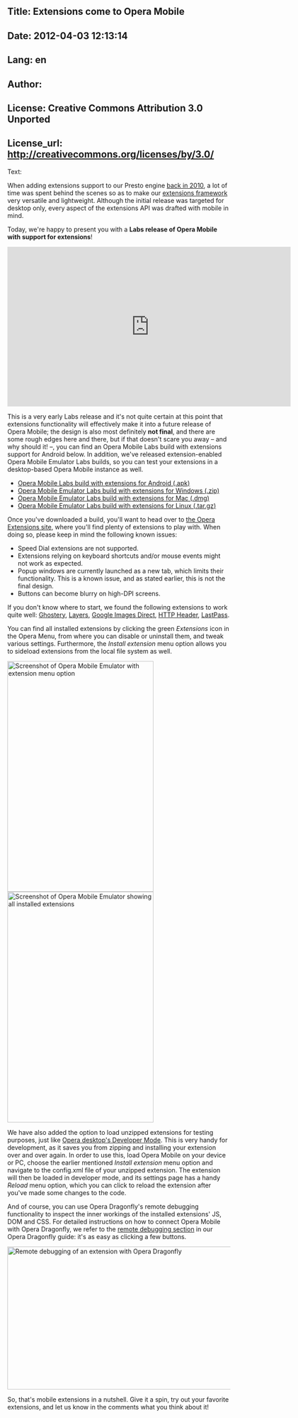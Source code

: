 Title: Extensions come to Opera Mobile
----
Date: 2012-04-03 12:13:14
----
Lang: en
----
Author: 
----
License: Creative Commons Attribution 3.0 Unported
----
License_url: http://creativecommons.org/licenses/by/3.0/
----
Text:

<p>When adding extensions support to our Presto engine <a href="http://my.opera.com/chooseopera/blog/2010/10/14/opera-11-will-have-extensions">back in 2010</a>, a lot of time was spent behind the scenes so as to make our <a href="http://dev.opera.com/addons/extensions/">extensions framework</a> very versatile and lightweight. Although the initial release was targeted for desktop only, every aspect of the extensions API was drafted with mobile in mind.</p>

<p>Today, we&#39;re happy to present you with a <strong>Labs release of Opera Mobile with support for extensions</strong>!</p>

<p><object width="640" height="360"><param name="movie" value="http://www.youtube.com/v/PR6EoHsWL2Q?version=3&amp;hl=en_US&amp;rel=0" /><param name="allowFullScreen" value="true" /><param name="allowscriptaccess" value="never" /><embed src="http://www.youtube.com/v/PR6EoHsWL2Q?version=3&amp;hl=en_US&amp;rel=0" type="application/x-shockwave-flash" width="640" height="360" allowfullscreen="true" allowscriptaccess="never" /></object></p>

<p>This is a very early Labs release and it&#39;s not quite certain at this point that extensions functionality will effectively make it into a future release of Opera Mobile; the design is also most definitely <strong>not final</strong>, and there are some rough edges here and there, but if that doesn&#39;t scare you away – and why should it! –, you can find an Opera Mobile Labs build with extensions support for Android below. In addition, we&#39;ve released extension-enabled Opera Mobile Emulator Labs builds, so you can test your extensions in a desktop-based Opera Mobile instance as well.</p>

<ul>
	<li><a href="http://www.opera.com/download/get.pl?id=34585&amp;sub=true&amp;nothanks=yes&amp;location=360">Opera Mobile Labs build with extensions for Android (.apk)</a></li>
	<li><a href="http://www.opera.com/download/get.pl?id=34588&amp;sub=true&amp;nothanks=yes&amp;location=360">Opera Mobile Emulator Labs build with extensions for Windows (.zip)</a></li>
	<li><a href="http://www.opera.com/download/get.pl?id=34586&amp;sub=true&amp;nothanks=yes&amp;location=360">Opera Mobile Emulator Labs build with extensions for Mac (.dmg)</a></li>
	<li><a href="http://www.opera.com/download/get.pl?id=34587&amp;sub=true&amp;nothanks=yes&amp;location=360">Opera Mobile Emulator Labs build with extensions for Linux (.tar.gz)</a></li>
</ul>

<p>Once you&#39;ve downloaded a build, you&#39;ll want to head over to <a href="http://addons.opera.com/">the Opera Extensions site</a>, where you&#39;ll find plenty of extensions to play with. When doing so, please keep in mind the following known issues:</p>

<ul>
	<li>Speed Dial extensions are not supported.</li>
	<li>Extensions relying on keyboard shortcuts and/or mouse events might not work as expected.</li>
	<li>Popup windows are currently launched as a new tab, which limits their functionality. This is a known issue, and as stated earlier, this is not the final design.</li>
	<li>Buttons can become blurry on high-DPI screens.</li>
</ul>

<p>If you don&#39;t know where to start, we found the following extensions to work quite well: <a href="https://addons.opera.com/en/addons/extensions/details/ghostery/">Ghostery</a>, <a href="https://addons.opera.com/en/addons/extensions/details/layers/">Layers</a>, <a href="https://addons.opera.com/en/addons/extensions/details/google-images-direct/">Google Images Direct</a>, <a href="https://addons.opera.com/en/addons/extensions/details/http-header/">HTTP Header</a>, <a href="https://addons.opera.com/en/addons/extensions/details/lastpass/">LastPass</a>.</p>

<p>You can find all installed extensions by clicking the green <em>Extensions</em> icon in the Opera Menu, from where you can disable or uninstall them, and tweak various settings. Furthermore, the <em>Install extension</em> menu option allows you to sideload extensions from the local file system as well.</p>

<img src="http://forum-test.oslo.osa/kirby/content/articles/637-extensions-come-to-opera-mobile/mobile-emulator_extension-menu.png" alt="Screenshot of Opera Mobile Emulator with extension menu option" height="520" width="330" style="float: left;" />
<img src="http://forum-test.oslo.osa/kirby/content/articles/637-extensions-come-to-opera-mobile/mobile-emulator_extensions.png" alt="Screenshot of Opera Mobile Emulator showing all installed extensions" height="520" width="330" />

<p>We have also added the option to load unzipped extensions for testing purposes, just like <a href="http://dev.opera.com/articles/view/opera-extensions-developer-workflow/#developermode">Opera desktop&#39;s Developer Mode</a>. This is very handy for development, as it saves you from zipping and installing your extension over and over again. In order to use this, load Opera Mobile on your device or PC, choose the earlier mentioned <em>Install extension</em> menu option and navigate to the config.xml file of your unzipped extension. The extension will then be loaded in developer mode, and its settings page has a handy <em>Reload</em> menu option, which you can click to reload the extension after you&#39;ve made some changes to the code.</p>

<p>And of course, you can use Opera Dragonfly&#39;s remote debugging functionality to inspect the inner workings of the installed extensions&#39; JS, DOM and CSS. For detailed instructions on how to connect Opera Mobile with Opera Dragonfly, we refer to the <a href="http://www.opera.com/dragonfly/documentation/remote/">remote debugging section</a> in our Opera Dragonfly guide: it&#39;s as easy as clicking a few buttons.</p>

<img src="http://forum-test.oslo.osa/kirby/content/articles/637-extensions-come-to-opera-mobile/remote-debug-mobile-extension.png" alt="Remote debugging of an extension with Opera Dragonfly" width="660" height="322" />

<p>So, that&#39;s mobile extensions in a nutshell. Give it a spin, try out your favorite extensions, and let us know in the comments what you think about it!</p>
